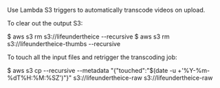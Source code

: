 Use Lambda S3 triggers to automatically transcode videos on upload.

To clear out the output S3:

$ aws s3 rm s3://lifeundertheice --recursive
$ aws s3 rm s3://lifeundertheice-thumbs --recursive

To touch all the input files and retrigger the transcoding job:

$ aws s3 cp --recursive --metadata "{\"touched\":\"$(date -u +'%Y-%m-%dT%H:%M:%SZ')\"}" s3://lifeundertheice-raw s3://lifeundertheice-raw
